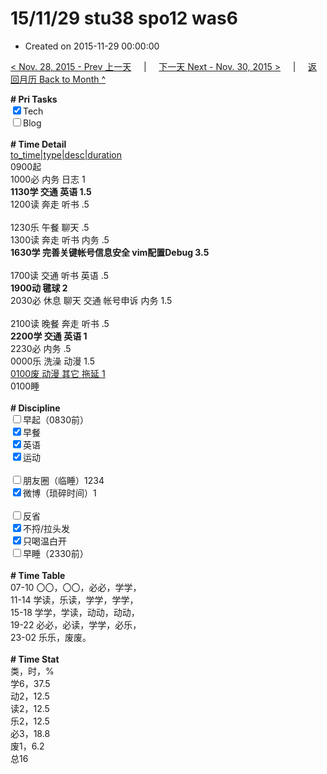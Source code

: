 # 15/11/29 stu38 spo12 was6

- Created on 2015-11-29 00:00:00

[< Nov. 28, 2015 - Prev 上一天](/lifelogs/2015/11/d28.md) &nbsp; &nbsp; | &nbsp; &nbsp; [下一天 Next - Nov. 30, 2015 >](/lifelogs/2015/11/d30.md) &nbsp; &nbsp; |  &nbsp; &nbsp; [返回月历 Back to Month ^](/lifelogs/2015/11/index.md)
<br/><div><b># Pri Tasks</b></div><div><input checked="true" type="checkbox"/>Tech</div><div><input type="checkbox"/>Blog</div><div><br/></div><div><b># Time Detail</b></div><div><u>to_time|type|desc|duration</u></div><div>0900起</div><div>1000必 内务 日志 1</div><div><b>1130学 交通 英语 1.5</b></div><div>1200读 奔走 听书 .5</div><div><br/></div><div>1230乐 午餐 聊天 .5</div><div>1300读 奔走 听书 内务 .5</div><div><b>1630学 完善关键帐号信息安全 vim配置Debug 3.5</b></div><div><br/></div><div>1700读 交通 听书 英语 .5</div><div><b>1900动 毽球 2</b></div><div>2030必 休息 聊天 交通 帐号申诉 内务 1.5</div><div><br/></div><div>2100读 晚餐 奔走 听书 .5</div><div><b>2200学 交通 英语 1</b></div><div>2230必 内务 .5</div><div>0000乐 洗澡 动漫 1.5</div><div><u>0100废 动漫 其它 拖延 1</u></div><div>0100睡</div><div><br/></div><div><b># Discipline</b></div><div><input type="checkbox"/>早起（0830前）</div><div><input checked="true" type="checkbox"/>早餐</div><div><input checked="true" type="checkbox"/>英语</div><div><input checked="true" type="checkbox"/>运动</div><div><br/></div><div><input type="checkbox"/>朋友圈（临睡）1234</div><div><input checked="true" type="checkbox"/>微博（琐碎时间）1</div><div><br/></div><div><input type="checkbox"/>反省</div><div><input checked="true" type="checkbox"/>不捋/拉头发</div><div><input checked="true" type="checkbox"/>只喝温白开</div><div><input type="checkbox"/>早睡（2330前）</div><div><br/></div><div><b># Time Table</b></div><div>07-10 〇〇，〇〇，必必，学学，</div><div>11-14 学读，乐读，学学，学学，</div><div>15-18 学学，学读，动动，动动，</div><div>19-22 必必，必读，学学，必乐，</div><div>23-02 乐乐，废废。</div><div><br/></div><div><b># Time Stat</b></div><div>类，时，%</div><div>学6，37.5</div><div>动2，12.5</div><div>读2，12.5</div><div>乐2，12.5</div><div>必3，18.8</div><div>废1，6.2</div><div>总16</div>
